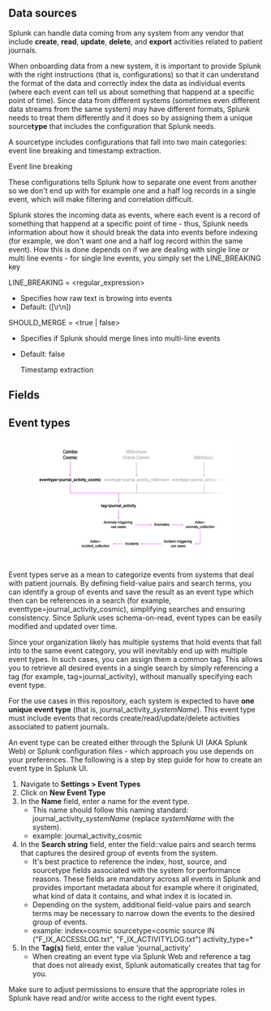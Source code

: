 ## **Data sources**

Splunk can handle data coming from any system from any vendor that include **create**, **read**, **update**, **delete**, and **export** activities related to patient journals.

When onboarding data from a new system, it is important to provide Splunk with the right instructions (that is, configurations) so that it can understand the format of the data and correctly index the data as individual events (where each event can tell us about something that happend at a specific point of time). Since data from different systems (sometimes even different data streams from the same system) may have different formats, Splunk needs to treat them differently and it does so by assigning them a unique source**type** that includes the configuration that Splunk needs.

A sourcetype includes configurations that fall into two main categories: event line breaking and timestamp extraction.

Event line breaking

These configurations tells Splunk how to separate one event from another so we don't end up with for example one and a half log records in a single event, which will make filtering and correlation difficult. 

Splunk stores the incoming data as events, where each event is a record of something that happend at a specific point of time - thus, Splunk needs information about how it should break the data into events before indexing (for example, we don't want one and a half log record within the same event). How this is done depends on if we are dealing with single line or multi line events - for single line events, you simply set the LINE_BREAKING key

LINE_BREAKING = <regular_expression>
- Specifies how raw text is browing into events
- Default: ([\r\n])

SHOULD_MERGE = <true | false>
- Specifies if Splunk should merge lines into multi-line events
- Default: false

  Timestamp extraction



  
 






## **Fields**


## **Event types**

<p align="center">
  <img src="images/eventtypes_v1.8.png" alt="eventtypes" style="width:80%;">
</p>

Event types serve as a mean to categorize events from systems that deal with patient journals. By defining field-value pairs and search terms, you can identify a group of events and save the result as an event type which then can be references in a search (for example, eventtype=journal_activity_cosmic), simplifying searches and ensuring consistency. Since Splunk uses schema-on-read, event types can be easily modified and updated over time.

Since your organization likely has multiple systems that hold events that fall into to the same event category, you will inevitably end up with multiple event types. In such cases, you can assign them a common tag. This allows you to retrieve all desired events in a single search by simply referencing a tag (for example, tag=journal_activity), without manually specifying each event type.

For the use cases in this repository, each system is expected to have **one unique event type** (that is, journal_activity_$systemName$). This event type must include events that records create/read/update/delete activities associated to patient journals. 

An event type can be created either through the Splunk UI (AKA Splunk Web) or Splunk configuration files - which approach you use depends on your preferences. The following is a step by step guide for how to create an event type in Splunk UI.

1. Navigate to **Settings > Event Types**
2. Click on **New Event Type**
3. In the **Name** field, enter a name for the event type.
   - This name should follow this naming standard: journal_activity_$systemName$ (replace $systemName$ with the system).
   - example: journal_activity_cosmic
4. In the **Search string** field, enter the field::value pairs and search terms that captures the desired group of events from the system.
   - It's best practice to reference the index, host, source, and sourcetype fields associated with the system for performance reasons. These fields are mandatory across all events in Splunk and provides important metadata about for example where it originated, what kind of data it contains, and what index it is located in.
   - Depending on the system, additional field-value pairs and search terms may be necessary to narrow down the events to the desired group of events.
   - example: index=cosmic sourcetype=cosmic source IN ("F_IX_ACCESSLOG.txt", "F_IX_ACTIVITYLOG.txt") activity_type=*
5. In the **Tag(s)** field, enter the value 'journal_activity'
    - When creating an event type via Splunk Web and reference a tag that does not already exist, Splunk automatically creates that tag for you.

Make sure to adjust permissions to ensure that the appropriate roles in Splunk have read and/or write access to the right event types.
        


